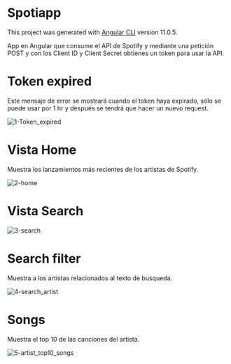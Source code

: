 # Spotiapp

This project was generated with [Angular CLI](https://github.com/angular/angular-cli) version 11.0.5.

App en Angular que consume el API de Spotify y mediante una petición POST y con los Client ID y Client Secret obtienes un token para usar la API.

# Token expired

Este mensaje de error se mostrará cuando el token haya expirado, sólo se puede usar por 1 hr y después se tendrá que hacer un nuevo request.

![1-Token_expired](https://user-images.githubusercontent.com/76266019/106194189-203e8180-6174-11eb-8e3a-d169a8baf79e.png)

# Vista Home

Muestra los lanzamientos más recientes de los artistas de Spotify.

![2-home](https://user-images.githubusercontent.com/76266019/106194212-259bcc00-6174-11eb-97ca-eda4eeb48a61.png)

# Vista Search

![3-search](https://user-images.githubusercontent.com/76266019/106194232-2a608000-6174-11eb-8cff-a6aca48e6418.png)

# Search filter

Muestra a los artistas relacionados al texto de busqueda.

![4-search_artist](https://user-images.githubusercontent.com/76266019/106194253-30566100-6174-11eb-87fa-198aec299a41.png)

# Songs 

Muestra el top 10 de las canciones del artista.

![5-artist_top10_songs](https://user-images.githubusercontent.com/76266019/106194284-38ae9c00-6174-11eb-9d80-7e1a9b71b409.png)

